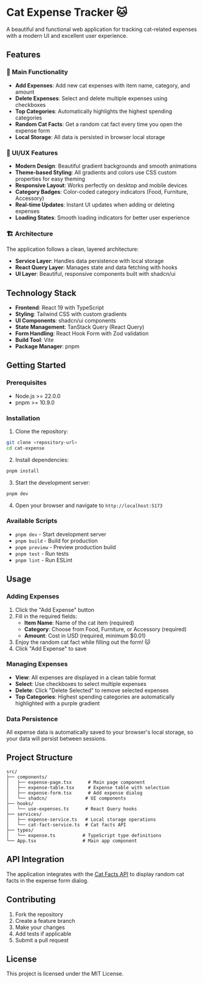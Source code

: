 # Cat Expense Tracker 🐱

A beautiful and functional web application for tracking cat-related expenses with a modern UI and excellent user experience.

## Features

### 🎯 Main Functionality

- **Add Expenses**: Add new cat expenses with item name, category, and amount
- **Delete Expenses**: Select and delete multiple expenses using checkboxes
- **Top Categories**: Automatically highlights the highest spending categories
- **Random Cat Facts**: Get a random cat fact every time you open the expense form
- **Local Storage**: All data is persisted in browser local storage

### 🎨 UI/UX Features

- **Modern Design**: Beautiful gradient backgrounds and smooth animations
- **Theme-based Styling**: All gradients and colors use CSS custom properties for easy theming
- **Responsive Layout**: Works perfectly on desktop and mobile devices
- **Category Badges**: Color-coded category indicators (Food, Furniture, Accessory)
- **Real-time Updates**: Instant UI updates when adding or deleting expenses
- **Loading States**: Smooth loading indicators for better user experience

### 🏗️ Architecture

The application follows a clean, layered architecture:

- **Service Layer**: Handles data persistence with local storage
- **React Query Layer**: Manages state and data fetching with hooks
- **UI Layer**: Beautiful, responsive components built with shadcn/ui

## Technology Stack

- **Frontend**: React 19 with TypeScript
- **Styling**: Tailwind CSS with custom gradients
- **UI Components**: shadcn/ui components
- **State Management**: TanStack Query (React Query)
- **Form Handling**: React Hook Form with Zod validation
- **Build Tool**: Vite
- **Package Manager**: pnpm

## Getting Started

### Prerequisites

- Node.js >= 22.0.0
- pnpm >= 10.9.0

### Installation

1. Clone the repository:

```bash
git clone <repository-url>
cd cat-expense
```

2. Install dependencies:

```bash
pnpm install
```

3. Start the development server:

```bash
pnpm dev
```

4. Open your browser and navigate to `http://localhost:5173`

### Available Scripts

- `pnpm dev` - Start development server
- `pnpm build` - Build for production
- `pnpm preview` - Preview production build
- `pnpm test` - Run tests
- `pnpm lint` - Run ESLint

## Usage

### Adding Expenses

1. Click the "Add Expense" button
2. Fill in the required fields:
   - **Item Name**: Name of the cat item (required)
   - **Category**: Choose from Food, Furniture, or Accessory (required)
   - **Amount**: Cost in USD (required, minimum $0.01)
3. Enjoy the random cat fact while filling out the form! 🐱
4. Click "Add Expense" to save

### Managing Expenses

- **View**: All expenses are displayed in a clean table format
- **Select**: Use checkboxes to select multiple expenses
- **Delete**: Click "Delete Selected" to remove selected expenses
- **Top Categories**: Highest spending categories are automatically highlighted with a purple gradient

### Data Persistence

All expense data is automatically saved to your browser's local storage, so your data will persist between sessions.

## Project Structure

```
src/
├── components/
│   ├── expense-page.tsx      # Main page component
│   ├── expense-table.tsx     # Expense table with selection
│   ├── expense-form.tsx      # Add expense dialog
│   └── shadcn/              # UI components
├── hooks/
│   └── use-expenses.ts      # React Query hooks
├── services/
│   ├── expense-service.ts   # Local storage operations
│   └── cat-fact-service.ts  # Cat facts API
├── types/
│   └── expense.ts          # TypeScript type definitions
└── App.tsx                 # Main app component
```

## API Integration

The application integrates with the [Cat Facts API](https://catfact.ninja/) to display random cat facts in the expense form dialog.

## Contributing

1. Fork the repository
2. Create a feature branch
3. Make your changes
4. Add tests if applicable
5. Submit a pull request

## License

This project is licensed under the MIT License.
